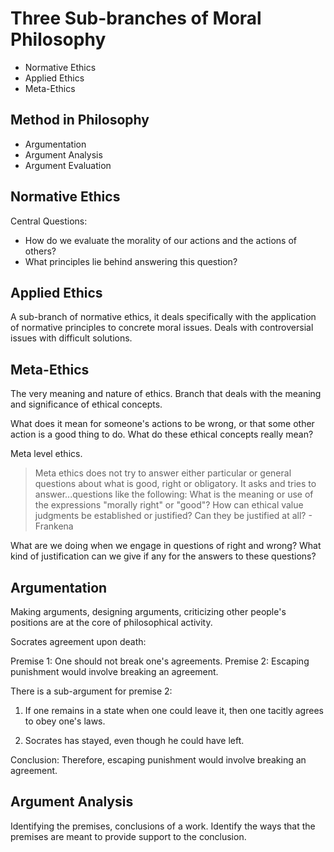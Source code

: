 # Three Sub-branches of Moral Philosophy

* Normative Ethics
* Applied Ethics
* Meta-Ethics

## Method in Philosophy

* Argumentation
* Argument Analysis
* Argument Evaluation

## Normative Ethics

Central Questions:

* How do we evaluate the morality of our actions and the actions of others?
* What principles lie behind answering this question?

## Applied Ethics

A sub-branch of normative ethics, it deals specifically with the application of normative principles to concrete moral issues. Deals with controversial issues with difficult solutions.

## Meta-Ethics

The very meaning and nature of ethics. Branch that deals with the meaning and significance of ethical concepts.

What does it mean for someone's actions to be wrong, or that some other action is a good thing to do. What do these ethical concepts really mean?

Meta level ethics.

> Meta ethics does not try to answer either particular or general questions about what is good, right or obligatory. It asks and tries to answer...questions like the following: What is the meaning or use of the expressions "morally right" or "good"? How can ethical value judgments be established or justified? Can they be justified at all? - Frankena

What are we doing when we engage in questions of right and wrong? What kind of justification can we give if any for the answers to these questions?

## Argumentation

Making arguments, designing arguments, criticizing other people's positions are at the core of philosophical activity.

Socrates agreement upon death:

Premise 1: One should not break one's agreements.
Premise 2: Escaping punishment would involve breaking an agreement.

There is a sub-argument for premise 2:

1. If one remains in a state when one could leave it, then one tacitly agrees to obey one's laws.

2. Socrates has stayed, even though he could have left.

Conclusion: Therefore, escaping punishment would involve breaking an agreement.

## Argument Analysis

Identifying the premises, conclusions of a work. Identify the ways that the premises are meant to provide support to the conclusion.
